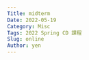 ```yaml
---
Title: midterm
Date: 2022-05-19
Category: Misc
Tags: 2022 Spring CD 課程
Slug: online
Author: yen
---
```






